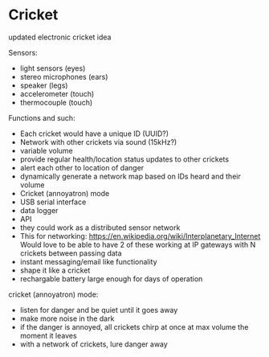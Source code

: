 # Cricket
updated electronic cricket idea



Sensors:
* light sensors (eyes)
* stereo microphones (ears)
* speaker (legs)
* accelerometer (touch)
* thermocouple (touch)

Functions and such:
* Each cricket would have a unique ID (UUID?)
* Network with other crickets via sound (15kHz?)
* variable volume
* provide regular health/location status updates to other crickets
* alert each other to location of danger
* dynamically generate a network map based on IDs heard and their volume
* Cricket (annoyatron) mode
* USB serial interface
* data logger
* API
* they could work as a distributed sensor network
* This for networking:  https://en.wikipedia.org/wiki/Interplanetary_Internet  Would love to be able to have 2 of these working at IP gateways with N crickets between passing data
* instant messaging/email like functionality
* shape it like a cricket
* rechargable battery large enough for days of operation



cricket (annoyatron) mode:
* listen for danger and be quiet until it goes away
* make more noise in the dark
* if the danger is annoyed, all crickets chirp at once at max volume the moment it leaves
* with a network of crickets, lure danger away
 

